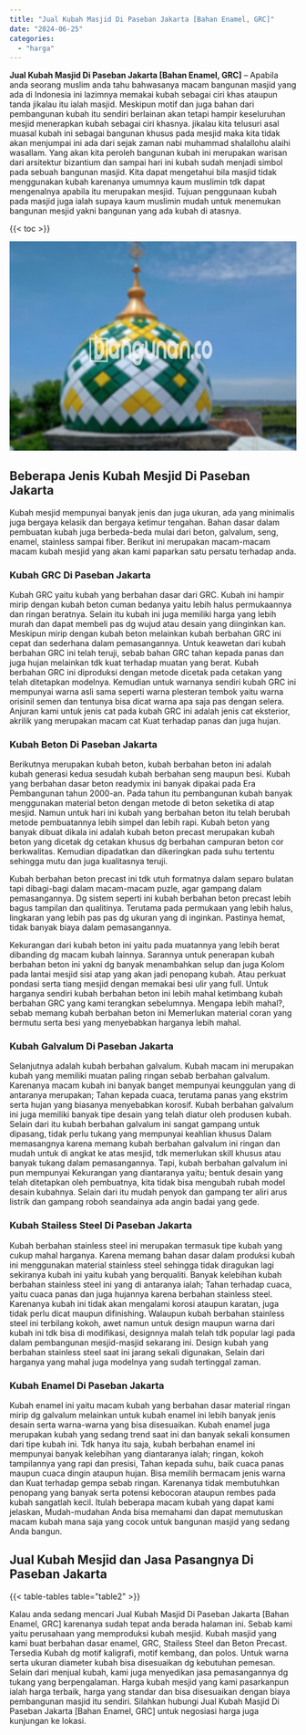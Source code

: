 ```yaml
---
title: "Jual Kubah Masjid Di Paseban Jakarta [Bahan Enamel, GRC]"
date: "2024-06-25"
categories: 
  - "harga"
---
```


**Jual Kubah Masjid Di Paseban Jakarta \[Bahan Enamel, GRC\]** – Apabila anda seorang muslim anda tahu bahwasanya macam bangunan masjid yang ada di Indonesia ini lazimnya memakai kubah sebagai ciri khas ataupun tanda jikalau itu ialah masjid. Meskipun motif dan juga bahan dari pembangunan kubah itu sendiri berlainan akan tetapi hampir keseluruhan mesjid menerapkan kubah sebagai ciri khasnya. jikalau kita telusuri asal muasal kubah ini sebagai bangunan khusus pada mesjid maka kita tidak akan menjumpai ini ada dari sejak zaman nabi muhammad shalallohu alaihi wasallam. Yang akan kita peroleh bangunan kubah ini merupakan warisan dari arsitektur bizantium dan sampai hari ini kubah sudah menjadi simbol pada sebuah bangunan masjid. Kita dapat mengetahui bila masjid tidak menggunakan kubah karenanya umumnya kaum muslimin tdk dapat mengenalnya apabila itu merupakan mesjid. Tujuan penggunaan kubah pada masjid juga ialah supaya kaum muslimin mudah untuk menemukan bangunan mesjid yakni bangunan yang ada kubah di atasnya.

{{< toc >}}

![Jual Kubah Masjid Di Paseban Jakarta [Bahan Enamel, GRC]](/images/jual-kubah-masjid-10.png)

## Beberapa Jenis Kubah Mesjid Di Paseban Jakarta

Kubah mesjid mempunyai banyak jenis dan juga ukuran, ada yang minimalis juga bergaya kelasik dan bergaya ketimur tengahan. Bahan dasar dalam pembuatan kubah juga berbeda-beda mulai dari beton, galvalum, seng, enamel, stainless sampai fiber. Berikut ini merupakan macam-macam macam kubah mesjid yang akan kami paparkan satu persatu terhadap anda.

### Kubah GRC Di Paseban Jakarta

Kubah GRC yaitu kubah yang berbahan dasar dari GRC. Kubah ini hampir mirip dengan kubah beton cuman bedanya yaitu lebih halus permukaannya dan ringan beratnya. Selain itu kubah ini juga memiliki harga yang lebih murah dan dapat membeli pas dg wujud atau desain yang diinginkan kan. Meskipun mirip dengan kubah beton melainkan kubah berbahan GRC ini cepat dan sederhana dalam pemasangannya. Untuk keawetan dari kubah berbahan GRC ini telah teruji, sebab bahan GRC tahan kepada panas dan juga hujan melainkan tdk kuat terhadap muatan yang berat. Kubah berbahan GRC ini diproduksi dengan metode dicetak pada cetakan yang telah ditetapkan modelnya. Kemudian untuk warnanya sendiri kubah GRC ini mempunyai warna asli sama seperti warna plesteran tembok yaitu warna orisinil semen dan tentunya bisa dicat warna apa saja pas dengan selera. Anjuran kami untuk jenis cat pada kubah GRC ini adalah jenis cat eksterior, akrilik yang merupakan macam cat Kuat terhadap panas dan juga hujan.

### Kubah Beton Di Paseban Jakarta

Berikutnya merupakan kubah beton, kubah berbahan beton ini adalah kubah generasi kedua sesudah kubah berbahan seng maupun besi. Kubah yang berbahan dasar beton readymix ini banyak dipakai pada Era Pembangunan tahun 2000-an. Pada tahun itu pembangunan kubah banyak menggunakan material beton dengan metode di beton seketika di atap mesjid. Namun untuk hari ini kubah yang berbahan beton itu telah berubah metode pembuatannya lebih simpel dan lebih rapi. Kubah beton yang banyak dibuat dikala ini adalah kubah beton precast merupakan kubah beton yang dicetak dg cetakan khusus dg berbahan campuran beton cor berkwalitas. Kemudian dipadatkan dan dikeringkan pada suhu tertentu sehingga mutu dan juga kualitasnya teruji.

Kubah berbahan beton precast ini tdk utuh formatnya dalam separo bulatan tapi dibagi-bagi dalam macam-macam puzle, agar gampang dalam pemasangannya. Dg sistem seperti ini kubah berbahan beton precast lebih bagus tampilan dan qualitinya. Terutama pada permukaan yang lebih halus, lingkaran yang lebih pas pas dg ukuran yang di inginkan. Pastinya hemat, tidak banyak biaya dalam pemasangannya.

Kekurangan dari kubah beton ini yaitu pada muatannya yang lebih berat dibanding dg macam kubah lainnya. Sarannya untuk penerapan kubah berbahan beton ini yakni dg banyak menambahkan selup dan juga Kolom pada lantai mesjid sisi atap yang akan jadi penopang kubah. Atau perkuat pondasi serta tiang mesjid dengan memakai besi ulir yang full. Untuk harganya sendiri kubah berbahan beton ini lebih mahal ketimbang kubah berbahan GRC yang kami terangkan sebelumnya. Mengapa lebih mahal?, sebab memang kubah berbahan beton ini Memerlukan material coran yang bermutu serta besi yang menyebabkan harganya lebih mahal.

### Kubah Galvalum Di Paseban Jakarta

Selanjutnya adalah kubah berbahan galvalum. Kubah macam ini merupakan kubah yang memiliki muatan paling ringan sebab berbahan galvalum. Karenanya macam kubah ini banyak banget mempunyai keunggulan yang di antaranya merupakan; Tahan kepada cuaca, terutama panas yang ekstrim serta hujan yang biasanya menyebabkan korosif. Kubah berbahan galvalum ini juga memiliki banyak tipe desain yang telah diatur oleh produsen kubah. Selain dari itu kubah berbahan galvalum ini sangat gampang untuk dipasang, tidak perlu tukang yang mempunyai keahlian khusus Dalam memasangnya karena memang kubah berbahan galvalum ini ringan dan mudah untuk di angkat ke atas mesjid, tdk memerlukan skill khusus atau banyak tukang dalam pemasangannya. Tapi, kubah berbahan galvalum ini pun mempunyai Kekurangan yang diantaranya yaitu; bentuk desain yang telah ditetapkan oleh pembuatnya, kita tidak bisa mengubah rubah model desain kubahnya. Selain dari itu mudah penyok dan gampang ter aliri arus listrik dan gampang roboh seandainya ada angin badai yang gede.

### Kubah Stailess Steel Di Paseban Jakarta

Kubah berbahan stainless steel ini merupakan termasuk tipe kubah yang cukup mahal harganya. Karena memang bahan dasar dalam produksi kubah ini menggunakan material stainless steel sehingga tidak diragukan lagi sekiranya kubah ini yaitu kubah yang berqualiti. Banyak kelebihan kubah berbahan stainless steel ini yang di antaranya ialah; Tahan terhadap cuaca, yaitu cuaca panas dan juga hujannya karena berbahan stainless steel. Karenanya kubah ini tidak akan mengalami korosi ataupun karatan, juga tidak perlu dicat maupun difinishing. Walaupun kubah berbahan stainless steel ini terbilang kokoh, awet namun untuk design maupun warna dari kubah ini tdk bisa di modifikasi, designnya malah telah tdk popular lagi pada dalam pembangunan mesjid-masjid sekarang ini. Design kubah yang berbahan stainless steel saat ini jarang sekali digunakan, Selain dari harganya yang mahal juga modelnya yang sudah tertinggal zaman.

### Kubah Enamel Di Paseban Jakarta

Kubah enamel ini yaitu macam kubah yang berbahan dasar material ringan mirip dg galvalum melainkan untuk kubah enamel ini lebih banyak jenis desain serta warna-warna yang bisa disesuaikan. Kubah enamel juga merupakan kubah yang sedang trend saat ini dan banyak sekali konsumen dari tipe kubah ini. Tdk hanya itu saja, kubah berbahan enamel ini mempunyai banyak kelebihan yang diantaranya ialah; ringan, kokoh tampilannya yang rapi dan presisi, Tahan kepada suhu, baik cuaca panas maupun cuaca dingin ataupun hujan. Bisa memilih bermacam jenis warna dan Kuat terhadap gempa sebab ringan. Karenanya tidak membutuhkan penopang yang banyak serta potensi kebocoran ataupun rembes pada kubah sangatlah kecil. Itulah beberapa macam kubah yang dapat kami jelaskan, Mudah-mudahan Anda bisa memahami dan dapat memutuskan macam kubah mana saja yang cocok untuk bangunan masjid yang sedang Anda bangun.

## Jual Kubah Mesjid dan Jasa Pasangnya Di Paseban Jakarta

{{< table-tables table="table2" >}}

Kalau anda sedang mencari Jual Kubah Masjid Di Paseban Jakarta \[Bahan Enamel, GRC\] karenanya sudah tepat anda berada halaman ini. Sebab kami yaitu perusahaan yang memproduksi kubah mesjid. Kubah masjid yang kami buat berbahan dasar enamel, GRC, Stailess Steel dan Beton Precast. Tersedia Kubah dg motif kaligrafi, motif kembang, dan polos. Untuk warna serta ukuran diameter kubah bisa disesuaikan dg kebutuhan pemesan. Selain dari menjual kubah, kami juga menyedikan jasa pemasangannya dg tukang yang berpengalaman. Harga kubah mesjid yang kami pasarkanpun ialah harga terbaik, harga yang standar dan bisa disesuaikan dengan biaya pembangunan masjid itu sendiri. Silahkan hubungi Jual Kubah Masjid Di Paseban Jakarta \[Bahan Enamel, GRC\] untuk negosiasi harga juga kunjungan ke lokasi.
